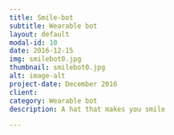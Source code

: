 ```yaml
---
title: Smile-bot
subtitle: Wearable bot
layout: default
modal-id: 10
date: 2016-12-15
img: smilebot0.jpg
thumbnail: smilebot0.jpg
alt: image-alt
project-date: December 2016
client:
category: Wearable bot
description: A hat that makes you smile

---
```


